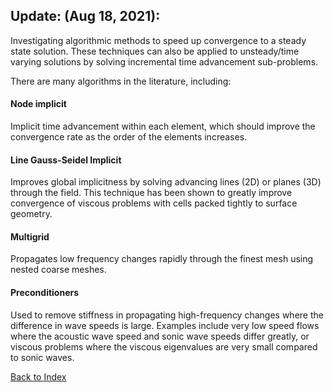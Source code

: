 ## Update: (Aug 18, 2021):

Investigating algorithmic methods to speed up convergence to a steady state solution. These techniques can also be applied
to unsteady/time varying solutions by solving incremental time advancement sub-problems.

There are many algorithms in the literature, including:

#### Node implicit
Implicit time advancement within each element, which should improve the convergence rate as the order of the elements
increases.

#### Line Gauss-Seidel Implicit
Improves global implicitness by solving advancing lines (2D) or planes (3D) through the field. This technique has been shown
to greatly improve convergence of viscous problems with cells packed tightly to surface geometry.

#### Multigrid
Propagates low frequency changes rapidly through the finest mesh using nested coarse meshes.

#### Preconditioners
Used to remove stiffness in propagating high-frequency changes where the difference in wave speeds is large. Examples include
very low speed flows where the acoustic wave speed and sonic wave speeds differ greatly, or viscous problems where the
viscous eigenvalues are very small compared to sonic waves.

[Back to Index](../CHANGELOG.md)
